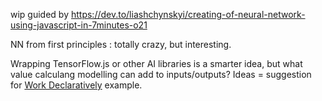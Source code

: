 wip guided by https://dev.to/liashchynskyi/creating-of-neural-network-using-javascript-in-7minutes-o21

NN from first principles : totally crazy, but interesting.

Wrapping TensorFlow.js or other AI libraries is a smarter idea, but what value calculang modelling can add to inputs/outputs? Ideas = suggestion for [Work Declaratively](https://github.com/calculang/calculang/issues/47) example.
